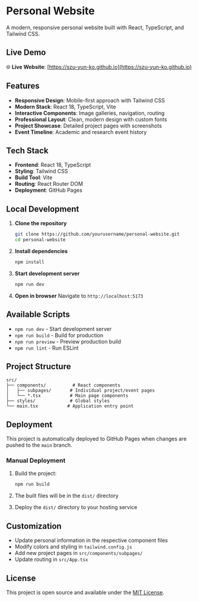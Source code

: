 # Personal Website

A modern, responsive personal website built with React, TypeScript, and Tailwind CSS.

## Live Demo

🌐 **Live Website**: [https://szu-yun-ko.github.io](https://szu-yun-ko.github.io)

## Features

- **Responsive Design**: Mobile-first approach with Tailwind CSS
- **Modern Stack**: React 18, TypeScript, Vite
- **Interactive Components**: Image galleries, navigation, routing
- **Professional Layout**: Clean, modern design with custom fonts
- **Project Showcase**: Detailed project pages with screenshots
- **Event Timeline**: Academic and research event history

## Tech Stack

- **Frontend**: React 18, TypeScript
- **Styling**: Tailwind CSS
- **Build Tool**: Vite
- **Routing**: React Router DOM
- **Deployment**: GitHub Pages

## Local Development

1. **Clone the repository**
   ```bash
   git clone https://github.com/yourusername/personal-website.git
   cd personal-website
   ```

2. **Install dependencies**
   ```bash
   npm install
   ```

3. **Start development server**
   ```bash
   npm run dev
   ```

4. **Open in browser**
   Navigate to `http://localhost:5173`

## Available Scripts

- `npm run dev` - Start development server
- `npm run build` - Build for production
- `npm run preview` - Preview production build
- `npm run lint` - Run ESLint

## Project Structure

```
src/
├── components/          # React components
│   ├── subpages/       # Individual project/event pages
│   └── *.tsx           # Main page components
├── styles/             # Global styles
└── main.tsx           # Application entry point
```

## Deployment

This project is automatically deployed to GitHub Pages when changes are pushed to the `main` branch.

### Manual Deployment

1. Build the project:
   ```bash
   npm run build
   ```

2. The built files will be in the `dist/` directory

3. Deploy the `dist/` directory to your hosting service

## Customization

- Update personal information in the respective component files
- Modify colors and styling in `tailwind.config.js`
- Add new project pages in `src/components/subpages/`
- Update routing in `src/App.tsx`

## License

This project is open source and available under the [MIT License](LICENSE).